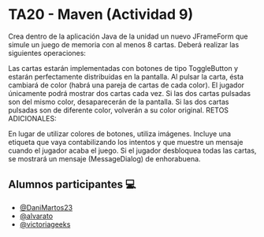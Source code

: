 
# TA20 - Maven (Actividad 9)

Crea dentro de la aplicación Java de la unidad un nuevo JFrameForm que simule un juego de memoria con al menos 8 cartas. Deberá realizar las siguientes operaciones:


Las cartas estarán implementadas con botones de tipo ToggleButton y estarán perfectamente distribuidas en la pantalla.
Al pulsar la carta, ésta cambiará de color (habrá una pareja de cartas de cada color).
El jugador únicamente podrá mostrar dos cartas cada vez.
Si las dos cartas pulsadas son del mismo color, desaparecerán de la pantalla.
Si las dos cartas pulsadas son de diferente color, volverán a su color original.
RETOS ADICIONALES:

En lugar de utilizar colores de botones, utiliza imágenes.
Incluye una etiqueta que vaya contabilizando los intentos y que muestre un mensaje cuando el jugador acaba el juego.
Si el jugador desbloquea todas las cartas, se mostrará un mensaje (MessageDialog) de enhorabuena.


## Alumnos participantes 💻

- [@DaniMartos23](https://github.com/DaniMartos23)
- [@alvarato](https://github.com/alvarato)
- [@victoriageeks](https://github.com/victoriageeks)

